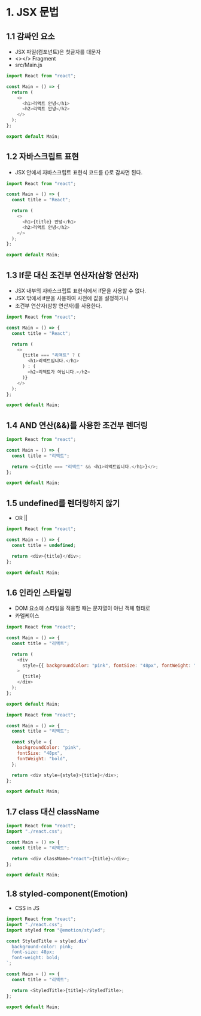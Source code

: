 # 1. JSX 문법

## 1.1 감싸인 요소

- JSX 파일(컴포넌트)은 첫글자를 대문자
- <></> Fragment
- src/Main.js

```js
import React from "react";

const Main = () => {
  return (
    <>
      <h1>리액트 안녕</h1>
      <h2>리액트 안녕</h2>
    </>
  );
};

export default Main;
```

## 1.2 자바스크립트 표현

- JSX 안에서 자바스크립트 표현식 코드를 {}로 감싸면 된다.

```js
import React from "react";

const Main = () => {
  const title = "React";

  return (
    <>
      <h1>{title} 안녕</h1>
      <h2>리액트 안녕</h2>
    </>
  );
};

export default Main;
```

## 1.3 If문 대신 조건부 연산자(삼항 연산자)

- JSX 내부의 자바스크립트 표현식에서 if문을 사용할 수 없다.
- JSX 밖에서 if문을 사용하여 사전에 값을 설정하거나
- 조건부 연산자(삼항 연산자)를 사용한다.

```js
import React from "react";

const Main = () => {
  const title = "React";

  return (
    <>
      {title === "리액트" ? (
        <h1>리액트입니다.</h1>
      ) : (
        <h2>리액트가 아닙니다.</h2>
      )}
    </>
  );
};

export default Main;
```

## 1.4 AND 연산(&&)를 사용한 조건부 렌더링

```js
import React from "react";

const Main = () => {
  const title = "리액트";

  return <>{title === "리액트" && <h1>리액트입니다.</h1>}</>;
};

export default Main;
```

## 1.5 undefined를 렌더링하지 않기

- OR ||

```js
import React from "react";

const Main = () => {
  const title = undefined;

  return <div>{title}</div>;
};

export default Main;
```

## 1.6 인라인 스타일링

- DOM 요소에 스타일을 적용할 때는 문자열이 아닌 객체 형태로
- 카멜케이스

```js
import React from "react";

const Main = () => {
  const title = "리액트";

  return (
    <div
      style={{ backgroundColor: "pink", fontSize: "48px", fontWeight: "bold" }}
    >
      {title}
    </div>
  );
};

export default Main;
```

```js
import React from "react";

const Main = () => {
  const title = "리액트";

  const style = {
    backgroundColor: "pink",
    fontSize: "48px",
    fontWeight: "bold",
  };

  return <div style={style}>{title}</div>;
};

export default Main;
```

## 1.7 class 대신 className

```js
import React from "react";
import "./react.css";

const Main = () => {
  const title = "리액트";

  return <div className="react">{title}</div>;
};

export default Main;
```

## 1.8 styled-component(Emotion)

- CSS in JS

```js
import React from "react";
import "./react.css";
import styled from "@emotion/styled";

const StyledTitle = styled.div`
  background-color: pink;
  font-size: 48px;
  font-weight: bold;
`;

const Main = () => {
  const title = "리액트";

  return <StyledTitle>{title}</StyledTitle>;
};

export default Main;
```
